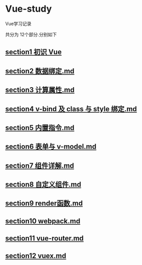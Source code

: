 # Vue-study

Vue学习记录  

共分为 12个部分.分别如下

<h2><a href="notes/section1 初识 Vue.md">section1 初识 Vue</a></h2>
<h2><a href="notes/section2 数据绑定.md">section2 数据绑定.md</a></h2>
<h2><a href="notes/section3 计算属性.md">section3 计算属性.md</a></h2>
<h2><a href="notes/section4 v-bind 及 class 与 style 绑定.md">section4 v-bind 及 class 与 style 绑定.md</a></h2>
<h2><a href="notes/section5 内置指令.md">section5 内置指令.md</a></h2>
<h2><a href="notes/section6 表单与 v-model.md">section6 表单与 v-model.md</a></h2>
<h2><a href="notes/section7 组件详解.md">section7 组件详解.md</a></h2>
<h2><a href="notes/section8 自定义组件.md">section8 自定义组件.md</a></h2>
<h2><a href="notes/section9 render函数.md">section9 render函数.md</a></h2>
<h2><a href="notes/section10 webpack.md">section10 webpack.md</a></h2>
<h2><a href="notes/section11 vue-router.md">section11 vue-router.md</a></h2>
<h2><a href="notes/section12 vuex.md">section12 vuex.md</a></h2>
